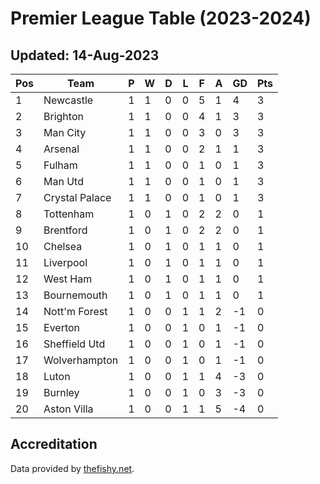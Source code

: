 # Premier League Table (2023-2024)
## Updated: 14-Aug-2023

| Pos | Team | P | W | D | L | F | A | GD | Pts |
| --- | --- | --- | --- | --- | --- | --- | --- | --- | --- |
| 1 | Newcastle | 1 | 1 | 0 | 0 | 5 | 1 | 4 | 3 |
| 2 | Brighton | 1 | 1 | 0 | 0 | 4 | 1 | 3 | 3 |
| 3 | Man City | 1 | 1 | 0 | 0 | 3 | 0 | 3 | 3 |
| 4 | Arsenal | 1 | 1 | 0 | 0 | 2 | 1 | 1 | 3 |
| 5 | Fulham | 1 | 1 | 0 | 0 | 1 | 0 | 1 | 3 |
| 6 | Man Utd | 1 | 1 | 0 | 0 | 1 | 0 | 1 | 3 |
| 7 | Crystal Palace | 1 | 1 | 0 | 0 | 1 | 0 | 1 | 3 |
| 8 | Tottenham | 1 | 0 | 1 | 0 | 2 | 2 | 0 | 1 |
| 9 | Brentford | 1 | 0 | 1 | 0 | 2 | 2 | 0 | 1 |
| 10 | Chelsea | 1 | 0 | 1 | 0 | 1 | 1 | 0 | 1 |
| 11 | Liverpool | 1 | 0 | 1 | 0 | 1 | 1 | 0 | 1 |
| 12 | West Ham | 1 | 0 | 1 | 0 | 1 | 1 | 0 | 1 |
| 13 | Bournemouth | 1 | 0 | 1 | 0 | 1 | 1 | 0 | 1 |
| 14 | Nott'm Forest | 1 | 0 | 0 | 1 | 1 | 2 | -1 | 0 |
| 15 | Everton | 1 | 0 | 0 | 1 | 0 | 1 | -1 | 0 |
| 16 | Sheffield Utd | 1 | 0 | 0 | 1 | 0 | 1 | -1 | 0 |
| 17 | Wolverhampton | 1 | 0 | 0 | 1 | 0 | 1 | -1 | 0 |
| 18 | Luton | 1 | 0 | 0 | 1 | 1 | 4 | -3 | 0 |
| 19 | Burnley | 1 | 0 | 0 | 1 | 0 | 3 | -3 | 0 |
| 20 | Aston Villa | 1 | 0 | 0 | 1 | 1 | 5 | -4 | 0 |

## Accreditation 

Data provided by [thefishy.net](https://www.thefishy.net/).